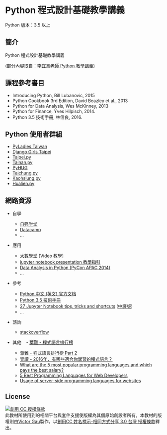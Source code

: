 <!-- title: Python 程式設計基礎教學講義 -->
<!-- subtitle: 版本號：v1.0 -->

# Python 程式設計基礎教學講義

Python 版本：3.5 以上

## 簡介

Python 程式設計基礎教學講義

(部分內容取自：[李宜熹老師 Python 教學講義](https://github.com/eclee/QF20161108/))

## 課程參考書目

* Introducing Python, Bill Lubanovic, 2015
* Python Cookbook 3rd Edition, David Beazley et al., 2013
* Python for Data Analysis, Wes McKinney, 2013
* Python for Finance, Yves Hilpisch, 2014. 
* Python 3.5 技術手冊, 林信良, 2016.

## Python 使用者群組

* [PyLadies Taiwan](http://www.meetup.com/PyLadiesTW/)
* [Django Girls Taipei](http://djangogirls.org/taipei)
* [Taipei.py](http://www.meetup.com/Taipei-py/)
* [Tainan.py](http://www.meetup.com/Tainan-py-Python-Tainan-User-Group/)
* [PyHUG](http://www.meetup.com/pythonhug/)
* [Taichung.py](http://www.meetup.com/Taichung-Python-Meetup/)
* [Kaohsiung.py](http://www.meetup.com/Kaohsiung-Python-Meetup)
* [Hualien.py](http://www.meetup.com/Hualien-Py/)

## 網路資源

* 自學
    - [自强学堂](http://www.ziqiangxuetang.com/python/python-tutorial.html)
    - [Datacamp](https://www.datacamp.com/getting-started?step=2&track=python)
    - ...

* 應用
    - [大數學堂](http://www.largitdata.com/course_list/) [Video 教學]
    - [jupyter notebook presentation 教學指引](https://www.youtube.com/watch?v=EOpcxy0RA1A)
    - [Data Analysis in Python (PyCon APAC 2014)](https://www.youtube.com/watch?v=L43pEDyUN8I)
    - ...

* 參考
    - [Python 中文 (英文) 官方文档](http://python.usyiyi.cn/)
    - [Python 3.5 技術手冊](http://openhome.cc/Gossip/CodeData/PythonTutorial/)
    - [27 Jupyter Notebook tips, tricks and shortcuts](https://www.dataquest.io/blog/jupyter-notebook-tips-tricks-shortcuts/) ([中譯版](http://www.liuchengxu.org/pelican-blog/jupyter-notebook-tips.html))
    - ...

* 諮詢
    - [stackoverflow](http://stackoverflow.com/questions/tagged/python)

* 其他
    - [葉難 - 程式語言排行榜](http://yehnan.blogspot.tw/2016/07/blog-post.html)
    - [葉難 - 程式語言排行榜 Part 2](http://yehnan.blogspot.tw/2017/02/part-2.html)
    - [壹讀 - 2016年，有哪些適合你學習的程式語言？](https://read01.com/mLmB7P.html)
    - [What are the 5 most popular programming languages and which pays the best salary?](http://www.cbronline.com/news/internet-of-things/what-are-the-5-most-popular-programming-languages-and-which-pays-the-best-salary-4973423/)
    - [5 Best Programming Languages for Web Developers](http://www.fromdev.com/2013/09/Best-Programming-Languages-Web-Development.html)
    - [Usage of server-side programming languages for websites](https://w3techs.com/technologies/overview/programming_language/all)

## License

<a rel="license" href="http://creativecommons.org/licenses/by-sa/3.0/tw/"><img alt="創用 CC 授權條款" style="border-width:0" src="https://i.creativecommons.org/l/by-sa/3.0/tw/88x31.png" /></a><br /><span xmlns:dct="http://purl.org/dc/terms/" href="http://purl.org/dc/dcmitype/Text" property="dct:title" rel="dct:type">此教材所使用到的相關平台與套件支援使版權為其個原始創設者所有，本教材的版權則</span>由<a xmlns:cc="http://creativecommons.org/ns#" href="https://github.com/victorgau/QF20170311/" property="cc:attributionName" rel="cc:attributionURL">Victor Gau</a>製作，以<a rel="license" href="http://creativecommons.org/licenses/by-sa/3.0/tw/">創用CC 姓名標示-相同方式分享 3.0 台灣 授權條款</a>釋出。

